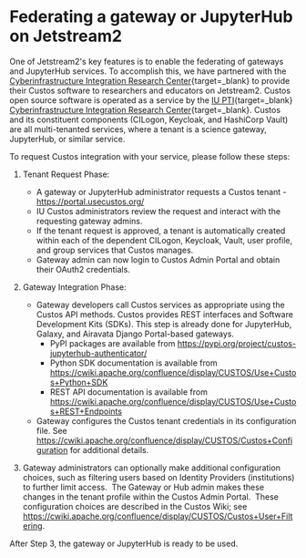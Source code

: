 # Federating a gateway or JupyterHub on Jetstream2

One of Jetstream2's key features is to enable the federating of gateways and JupyterHub services. To accomplish this, we have partnered with the [Cyberinfrastructure Integration Research Center](https://circ.iu.edu/){target=_blank} to provide their Custos software to researchers and educators on Jetstream2. Custos open source software is operated as a service by the [IU PTI](https://pti.iu.edu/){target=_blank} [Cyberinfrastructure Integration Research Center](https://circ.iu.edu/){target=_blank}. Custos and its constituent components (CILogon, Keycloak, and HashiCorp Vault) are all multi-tenanted services, where a tenant is a science gateway, JupyterHub, or similar service.

To request Custos integration with your service, please follow these steps:

1. Tenant Request Phase: 
    * A gateway or JupyterHub administrator requests a Custos tenant - <https://portal.usecustos.org/>
    * IU Custos administrators review the request and interact with the requesting gateway admins.
    * If the tenant request is approved, a tenant is automatically created within each of the dependent CILogon, Keycloak, Vault, user profile, and group services that Custos manages. 
    * Gateway admin can now login to Custos Admin Portal and obtain their OAuth2 credentials.
2. Gateway Integration Phase: 
    * Gateway developers call Custos services as appropriate using the Custos API methods. Custos provides REST interfaces and Software Development Kits (SDKs). This step is already done for JupyterHub, Galaxy, and Airavata Django Portal-based gateways. 
        * PyPI packages are available from <https://pypi.org/project/custos-jupyterhub-authenticator/>
        * Python SDK documentation is available from <https://cwiki.apache.org/confluence/display/CUSTOS/Use+Custos+Python+SDK>
        * REST API documentation is available from <https://cwiki.apache.org/confluence/display/CUSTOS/Use+Custos+REST+Endpoints>
    * Gateway configures the Custos tenant credentials in its configuration file. See <https://cwiki.apache.org/confluence/display/CUSTOS/Custos+Configuration> for additional details.

3. Gateway administrators can optionally make additional configuration choices, such as filtering users based on Identity Providers (institutions) to further limit access.  The Gateway or Hub admin makes these changes in the tenant profile within the Custos Admin Portal.  These configuration choices are described in the Custos Wiki; see <https://cwiki.apache.org/confluence/display/CUSTOS/Custos+User+Filtering>. 

After Step 3, the gateway or JupyterHub is ready to be used. 
